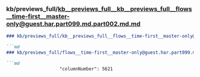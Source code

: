 ### kb/previews_full/kb__previews_full__kb__previews_full__flows__time-first__master-only@guest.har.part099.md.part002.md.md

```md
### kb/previews_full/kb__previews_full__flows__time-first__master-only@guest.har.part099.md.part002.md

```md
### kb/previews_full/flows__time-first__master-only@guest.har.part099.md (part 002)

```md
                    "columnNumber": 5621
                      
```

```

```

```
